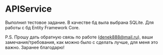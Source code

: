 # APIService
Выполнил тестовое задание. В качестве бд выла выбрана SQLite. Для работы с бд Entity Framework Core.

P.S. Прошу дать обратную связь по работе (denek888@mail.ru), ваши замечания/требования, как можно было с сделать лучше, для меня это важно. Заранее благодарю! 
